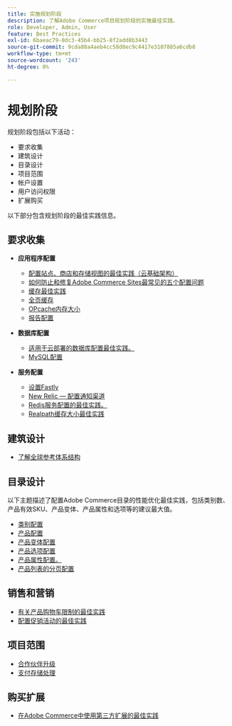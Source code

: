 ```yaml
---
title: 实施规划阶段
description: 了解Adobe Commerce项目规划阶段的实施最佳实践。
role: Developer, Admin, User
feature: Best Practices
exl-id: 6baeac79-8dc3-45b4-bb25-8f2add8b3443
source-git-commit: 9cda88a4aeb4cc58d8ec9c4417e3107885a6cdb8
workflow-type: tm+mt
source-wordcount: '243'
ht-degree: 0%

---
```


# 规划阶段

规划阶段包括以下活动：

- 要求收集
- 建筑设计
- 目录设计
- 项目范围
- 帐户设置
- 用户访问权限
- 扩展购买

以下部分包含规划阶段的最佳实践信息。

## 要求收集

- **应用程序配置**
   - [配置站点、商店和存储视图的最佳实践（云基础架构）](sites-stores-store-views.md)
   - [如何防止和修复Adobe Commerce Sites最常见的五个配置问题](https://business.adobe.com/blog/how-to/usual-suspects-five-configuration-fixes-maximize-your-peak-sales)
   - [缓存最佳实践](https://docs.magento.com/user-guide/system/cache-management.html#best-practices-for-caching)
   - [全页缓存](https://developer.adobe.com/commerce/php/development/cache/page/public-content/)
   - [OPcache内存大小](opcache-memory-size.md)
   - [报告配置](reporting-configuration.md)

- **数据库配置**
   - [适用于云部署的数据库配置最佳实践&#x200B;。](database-on-cloud.md)
   - [MySQL配置&#x200B;](mysql-configuration.md)

- **服务配置**
   - [设置Fastly](https://devdocs.magento.com/cloud/cdn/configure-fastly.html)
   - [New Relic — 配置通知渠道](https://devdocs.magento.com/cloud/project/new-relic.html#configure-notification-channels)
   - [Redis服务配置的最佳实践&#x200B;。](redis-service-configuration.md)
   - [Realpath缓存大小最佳实践](realpath-cache-size.md)

## **建筑设计**

<!--Asset not yet integrated
- [GRA Architecture examples](https://wiki.corp.adobe.com/x/kD4ykw)
-->
- [了解全球参考体系结构](../../../implementation-playbook/architecture/global-reference/overview.md)

## **目录设计**

以下主题描述了配置Adobe Commerce目录的性能优化最佳实践，包括类别数、产品有效SKU、产品变体、产品属性和选项等的建议最大值。

- [类别配置](catalog-management.md#category-limits)
- [产品配置&#x200B;](catalog-management.md#product-sku-limits)
- [产品变体配置](catalog-management.md#product-variations)
- [产品选项配置](catalog-management.md#product-options)
- [产品属性配置&#x200B;。](catalog-management.md#product-attributes)
- [产品列表的分页配置](catalog-management.md#product-listing-pagination)

## **销售和营销**

- [有关产品购物车限制的最佳实践](catalog-management.md#cart-limits)
- [配置促销活动的最佳实践](catalog-management.md#promotions)

## **项目范围**

- [合作伙伴升级](partner-escalation.md)
- [支付存储处理](payment-processing-storage.md)

## **购买扩展**

- [在Adobe Commerce中使用第三方扩展的最佳实践](extensions.md)
